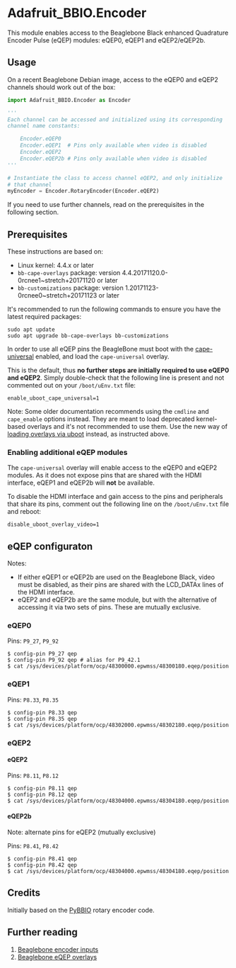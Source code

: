 # Adafruit_BBIO.Encoder

This module enables access to the Beaglebone Black enhanced Quadrature Encoder Pulse (eQEP) modules: eQEP0, eQEP1 and eQEP2/eQEP2b.

## Usage

On a recent Beaglebone Debian image, access to the eQEP0 and eQEP2 channels should work out of the box:

```python
import Adafruit_BBIO.Encoder as Encoder

'''
Each channel can be accessed and initialized using its corresponding
channel name constants:

    Encoder.eQEP0
    Encoder.eQEP1  # Pins only available when video is disabled
    Encoder.eQEP2
    Encoder.eQEP2b # Pins only available when video is disabled
'''

# Instantiate the class to access channel eQEP2, and only initialize
# that channel
myEncoder = Encoder.RotaryEncoder(Encoder.eQEP2)
```

If you need to use further channels, read on the prerequisites in the following section.

## Prerequisites

These instructions are based on:

- Linux kernel: 4.4.x or later
- `bb-cape-overlays` package: version 4.4.20171120.0-0rcnee1~stretch+20171120 or later
- `bb-customizations` package: version 1.20171123-0rcnee0~stretch+20171123 or later

It's recommended to run the following commands to ensure you have the latest required packages:

```
sudo apt update
sudo apt upgrade bb-cape-overlays bb-customizations
```

In order to use all eQEP pins the BeagleBone must boot with the [cape-universal](https://github.com/beagleboard/bb.org-overlays/tree/master/tools/beaglebone-universal-io) enabled, and load the `cape-universal` overlay.

This is the default, thus **no further steps are initially required to use eQEP0 and eQEP2**. Simply double-check that the following line is present and not commented out on your `/boot/uEnv.txt` file:

```
enable_uboot_cape_universal=1
```

Note: Some older documentation recommends using the `cmdline` and `cape_enable` options instead. They are meant to load deprecated kernel-based overlays and it's not recommended to use them. Use the new way of [loading overlays via uboot](https://elinux.org/Beagleboard:BeagleBoneBlack_Debian#U-Boot_Overlays) instead, as instructed above.

### Enabling additional eQEP modules

The `cape-universal` overlay will enable access to the eQEP0 and eQEP2 modules. As it does not expose pins that are shared with the HDMI interface, eQEP1 and eQEP2b will **not** be available.

To disable the HDMI interface and gain access to the pins and peripherals that share its pins, comment out the following line on the `/boot/uEnv.txt` file and reboot:

```
disable_uboot_overlay_video=1
```

## eQEP configuraton

Notes:

- If either eQEP1 or eQEP2b are used on the Beaglebone Black, video must be disabled, as their pins are shared with the LCD_DATAx lines of the HDMI interface.
- eQEP2 and eQEP2b are the same module, but with the alternative of accessing it via two sets of pins. These are mutually exclusive.

### eQEP0

Pins: `P9_27`, `P9_92`

```
$ config-pin P9_27 qep
$ config-pin P9_92 qep # alias for P9_42.1
$ cat /sys/devices/platform/ocp/48300000.epwmss/48300180.eqep/position
```

### eQEP1

Pins: `P8.33`, `P8.35`

```
$ config-pin P8.33 qep
$ config-pin P8.35 qep
$ cat /sys/devices/platform/ocp/48302000.epwmss/48302180.eqep/position
```

### eQEP2

#### eQEP2

Pins: `P8.11`, `P8.12`

```
$ config-pin P8.11 qep 
$ config-pin P8.12 qep
$ cat /sys/devices/platform/ocp/48304000.epwmss/48304180.eqep/position
```

#### eQEP2b

Note: alternate pins for eQEP2 (mutually exclusive)

Pins: `P8.41`, `P8.42`

```
$ config-pin P8.41 qep 
$ config-pin P8.42 qep
$ cat /sys/devices/platform/ocp/48304000.epwmss/48304180.eqep/position
```

## Credits

Initially based on the [PyBBIO](https://github.com/graycatlabs/PyBBIO/bbio/libraries/RotaryEncoder/rotary_encoder.py) rotary encoder code.

## Further reading

1. [Beaglebone encoder inputs](https://github.com/Teknoman117/beaglebot/tree/master/encoders)
1. [Beaglebone eQEP overlays](https://github.com/Teknoman117/beaglebot/tree/master/encoders/dts)
